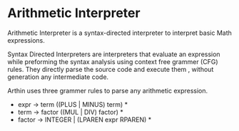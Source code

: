 # Arithmetic Interpreter

Arithmetic Interpreter is a syntax-directed interpreter to interpret basic Math expressions. 

Syntax Directed Interpreters are interpreters that evaluate an expression while preforming the syntax analysis using context free grammer (CFG) rules. They directly parse the source code and execute them , without generation any intermediate code. 


Arthin uses three grammer rules to parse any arithmetic expression. 
- expr &rarr; term ((PLUS | MINUS) term) *
- term &rarr; factor ((MUL | DIV) factor) *
- factor &rarr; INTEGER | (LPAREN expr RPAREN) *
